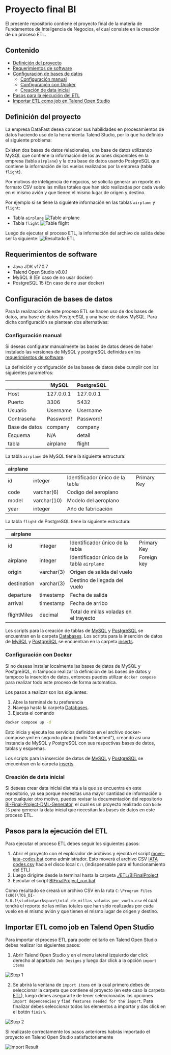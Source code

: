 <h1>Proyecto final BI
</h1>
El presente repositorio contiene el proyecto final de la materia de Fundamentos de Inteligencia de Negocios, el cual consiste en la creación de un proceso ETL.


<h2>Contenido</h2>

- [Definición del proyecto](#definición-del-proyecto)
- [Requerimientos de software](#requerimientos-de-software)
- [Configuración de bases de datos](#configuración-de-bases-de-datos)
  - [Configuración manual](#configuración-manual)
  - [Configuración con Docker](#configuración-con-docker)
  - [Creación de data inicial](#creación-de-data-inicial)
- [Pasos para la ejecución del ETL](#pasos-para-la-ejecución-del-etl)
- [Importar ETL como job en Talend Open Studio](#importar-etl-como-job-en-talend-open-studio)

## Definición del proyecto
La empresa DataFast desea conocer sus habilidades en procesamientos de datos haciendo uso de la
herramienta Talend Studio, por lo que ha definido el siguiente problema:

Existen dos bases de datos relacionales, una base de datos utilizando MySQL que contiene la información de los aviones disponibles en la empresa (tabla `airplane`) y la otra base de datos usando PostgreSQL que contiene la información de los vuelos realizados por la empresa (tabla `flight`).

Por motivos de inteligencia de negocios, se solicita generar un reporte en formato CSV sobre las millas totales que han sido realizadas por cada vuelo en el mismo avión y que tienen el mismo lugar de origen y destino.

Por ejemplo si se tiene la siguiente información en las tablas `airplane` y `flight`:
- Tabla `airplane`
![Table airplane](Resources/images/table-airplane.png)
- Tabla `flight`
![Table flight](Resources/images/table-flight.png)

Luego de ejecutar el proceso ETL, la información del archivo de salida debe ser la siguiente:
![Resultado ETL](Resources/images/table-result.png)

## Requerimientos de software
- Java JDK v17.0.7
- Talend Open Studio v8.0.1
- MySQL 8 (En caso de no usar docker)
- PostgreSQL 15 (En caso de no usar docker)

## Configuración de bases de datos
Para la realización de este proceso ETL se hacen uso de dos bases de datos, una base de datos PostgreSQL y una base de datos MySQL. Para dicha configuración se plantean dos alternativas:

### Configuración manual 
Si deseas configurar manualmente las bases de datos debes de haber instalado las versiones de MySQL y postgreSQL definidas en los [requerimientos de software](#requerimientos-de-software).

La definición y configuración de las bases de datos debe cumplir con los siguientes parametros:

|         | MySQL      | PostgreSQL |
|---------|------------|------------|
| Host    | 127.0.0.1  | 127.0.0.1  |
| Puerto  | 3306       | 5432       |
| Usuario | Username   | Username   |
| Contraseña | Password! | Password! |
| Base de datos | company  | company  |
| Esquema | N/A        | detail     |
| tabla | airplane | flight | 

La tabla `airplane` de MySQL tiene la siguiente estructura:

| airplane | | | |
--|------|--|-
| id | integer | Identificador único de la tabla | Primary Key |
| code | varchar(6) | Codigo del aeroplano | |
| model | varchar(10) | Modelo del aeroplano | |
| year | integer | Año de fabricación | |


La tabla `flight` de PostgreSQL tiene la siguiente estructura:

| airplane | | | |
--|------|--|-
| id | integer | Identificador único de la tabla | Primary Key |
| airplane | integer | Identificador único de la tabla `airplane` | Foreign key |
| origin | varchar(3) | Origen de salida del vuelo | |
| destination | varchar(3) | Destino de llegada del vuelo | |
| departure | timestamp | Fecha de salida | |
| arrival | timestamp | Fecha de arribo | |
| flightMiles | decimal | Total de millas voladas en el trayecto | |

Los scripts para la creación de tablas de [MySQL](/Databases/mysql-init.sql) y [PostgreSQL](/Databases/postgres-init.sql) se encuentran en la carpeta [Databases](/Databases/). Los scripts para la inserción de datos de [MySQL](/Databases/inserts/airplanes.sql) y [PostgreSQL](/Databases/inserts/flights.sql) se encuentran en la carpeta [inserts](/Databases/inserts/).
### Configuración con Docker
Si no deseas instalar localmente las bases de datos de MySQL y PostgreSQL, ni tampoco realizar la definición de las bases de datos y tampoco la inserción de datos, entonces puedes utilizar `docker compose` para realizar todo este proceso de forma automatica.

Los pasos a realizar son los siguientes:

1. Abre la terminal de tu preferencia
2. Navega hasta la carpeta [Databases](Databases/).
3. Ejecuta el comando
```bash
docker compose up -d
```
Esto inicia y ejecuta los servicios definidos en el archivo docker-compose.yml en segundo plano (modo "detached"), creando así una instancia de MySQL y PostgreSQL con sus respectivas bases de datos, tablas y esquemas.

Los scripts para la inserción de datos de [MySQL](/Databases/inserts/airplanes.sql) y [PostgreSQL](/Databases/inserts/flights.sql) se encuentran en la carpeta [inserts](/Databases/inserts/).

### Creación de data inicial

Si deseas crear data inicial distinta a la que se encuentra en este repositorio, ya sea porque necesitas una mayor cantidad de información o por cualquier otro motivo, puedes revisar la documentación del repositorio [BI-Final-Project-DML-Generator](https://github.com/kevocodes/BI-Final-Project-DML-Generator), el cual es un proyecto realizado con `Node JS` para generar la data inicial que necesitan las bases de datos en este proceso ETL.

## Pasos para la ejecución del ETL
Para ejecutar el proceso ETL debes seguir los siguientes pasos:

1. Abrir el proyecto con el explorador de archivos y ejecuta el script [move-iata-codes.bat](move-iata-codes.bat) como administrador. Esto moverá el archivo CSV [IATA codes.csv](Resources/IATA%20Codes.csv) hacia el disco local `C:\` (indispensable para el funcionamiento del ETL)
2. Luego dirigirte desde la terminal hasta la carpeta [./ETL/BIFinalProject](ETL/BIFinalProject/)
3. Ejecutar el script [BIFinalProject_run.bat](ETL/BIFinalProject/BIFinalProject_run.bat)

Como resultado se creará un archivo CSV en la ruta `C:\Program Files (x86)\TOS_DI-8.0.1\studio\workspace\total_de_millas_voladas_por_vuelo.csv` el cual tendrá el reporte de las millas totales que han sido realizadas por cada vuelo en el mismo avión y que tienen el mismo lugar de origen y destino.

## Importar ETL como job en Talend Open Studio

Para importar el proceso ETL para poder editarlo en Talend Open Studio debes realizar los siguientes pasos:

1. Abrir Talend Open Studio y en el menu lateral izquierdo dar click derecho al apartado `Job Designs` y luego dar click a la opción `import items`

![Step 1](Resources/images/import-step-1.png)

2. Se abrirá la ventana de `import items` en la cual primero debes de seleccionar la carpeta que contiene el proyecto (en este caso la carpeta [ETL](ETL/)), luego debes asegurarte de tener seleccionadas las opciones `import dependencies` y `find features needed for the import`. Para finalizar debes seleccionar todos los elementos a importar y das click en el botón `finish`.

![Step 2](Resources/images/import-step-2.png)

Si realizaste correctamente los pasos anteriores habrás importado el proyecto en Talend Open Studio satisfactoriamente

![Import Result](Resources/images/import-result.png)
